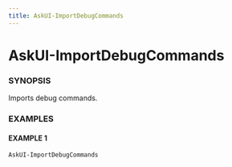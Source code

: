 ```yaml
---
title: AskUI-ImportDebugCommands
---
```


# AskUI-ImportDebugCommands

### SYNOPSIS

Imports debug commands.

### EXAMPLES

#### EXAMPLE 1

```powershell
AskUI-ImportDebugCommands
```

